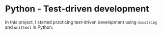 # Python - Test-driven development
In this project, I started practicing test-driven development using `docstring` and `unittest` in Python.
